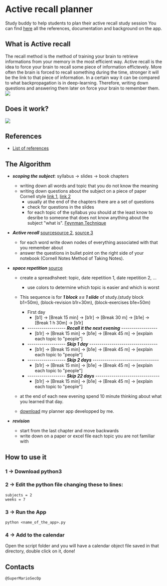 # Active recall planner
Study buddy to help students to plan their active recall study session
You can find [here](https://github.com/SuperMarioOfficial/how-to-study-more-effectively) all the references, documentation and background on the app. 

## What is Active recall 
The recall method is the method of training your brain to retrieve informations from your memory in the most efficient way.
Active recall is the idea to force your brain to recall some piece of information effictevely. More often the brain is forced to recall something during the time, stronger it will be the link to that piece of information. In a certain way it can be compared to what backpropagation is in deep-learning. Therefore, writing down questions and answering them later on force your brain to remember them.
![](https://camo.githubusercontent.com/d6229068fa85ffdd1a5a39afc76d1e3edcdc5c70/68747470733a2f2f6173736574732e7765666f72756d2e6f72672f77702d636f6e74656e742f75706c6f6164732f323031352f30352f696d6167652d32303135303532302d33303533332d316c376b6165762e706e67)

## Does it work?
![](https://camo.githubusercontent.com/383456b10e6a83b1ba8fcdebcf7de666c669f3ba/68747470733a2f2f7777772e6170612e6f72672f696d616765732f323031362d30362d7073612d6b61727069636b652d666967315f74636d372d3230333631365f77313032345f6e2e6a7067)
## References
- [List of references](https://github.com/SuperMarioOfficial/how-to-study-more-effectively#scientific-papers-articles-and-books-on-the-subject)


## The Algorithm
- ***scoping the subject***: syllabus -> slides -> book chapters
  - writing down all words and topic that you do not know the meaning
  - writing down questions about the subject on a piece of paper Cornell style [link 1](https://youtu.be/fDbxPVn02VU?t=38), [link 2](https://www.youtube.com/watch?v=iIyDJK_SAjs&t=268s)
    - usually at the end of the chapters there are a set of questions
    - check for questions in the slides
    - for each topic of the syllabus you should at the least know to desribe to someone that does not know anything about the subject "what is". [Feynman Technique](https://qph.fs.quoracdn.net/main-qimg-2af4e9efa584f1c46758ea56c085e3bf)
- ***Active recall*** [source](https://www.youtube.com/watch?v=ukLnPbIffxE)[source 2](https://youtu.be/V-UvSKe8jW4?t=430), [source 3](https://www.ncbi.nlm.nih.gov/pmc/articles/PMC4031794/)
  - for each word write down nodes of everything associated with that you remember about 
  - answer the questions in bullet point on the right side of your notebook (Cornell Notes Method of Taking Notes). 
- ***space repetition*** [source](https://www.youtube.com/watch?v=k5A26Sc63F0)
  - create a spreadhsheet: topic, date repetition 1, date repetition 2, ...
    - use colors to determine which topic is easier and which is worst
  - This sequence is for ***1 block == 1 slide*** of study.(study block b1=50m), (block-revision b1r=30m), (block-exercises b1e=50m)
     - First day
        -  [b1] -> [Break 15 min] -> [b1r] -> [Break 30 m] -> [b1e] -> [Break 1 h 30m] -> [b1r]
     -  ------------------- ***Recall it the next evening*** ------------------
        - [b1r] -> [Break 15 min] -> [b1e] -> [Break 45 m] -> [explain each topic to "people"]
     -  ------------------- ***Skip 1 day*** ---------------------------------- 
        - [b1r] -> [Break 15 min] -> [b1e]  -> [Break 45 m] -> [explain each topic to "people"]
     -  ------------------- ***Skip 2 days*** --------------------------------- 
        - [b1r] -> [Break 15 min] -> [b1e]  -> [Break 45 m] -> [explain each topic to "people"]
     -  ------------------- ***Skip 22 days*** -------------------------------- 
        - [b1r] -> [Break 15 min] -> [b1e]  -> [Break 45 m] -> [explain each topic to "people"]
   
   - at the end of each new evening spend 10 minute thinking about what you learned that day.
   - [download]() my planner app developped by me.

 - ***revision***
   - start from the last chapter and move backwards 
   - write down on a paper or excel file each topic you are not familiar with 



## How to use it
###  1 -> Download python3
###  2 -> Edit the python file changing these to lines:
```  
subjects = 2
weeks = 7
 ```
###  3 -> Run the App
```
python <name_of_the_app>.py
```
###  4 -> Add to the calendar
Open the script folder and you will have a calendar object file saved in that directory, double click on it, done!

## Contacts
```@SuperMarioSecOp```
